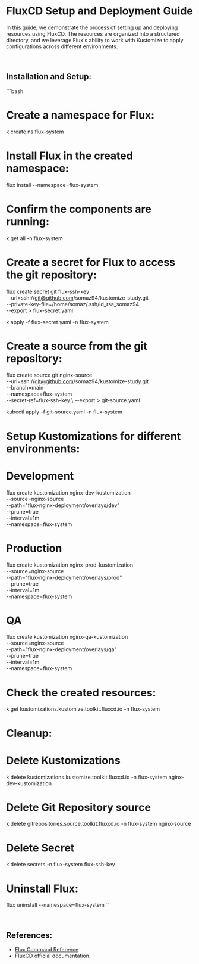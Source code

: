 # FluxCD Setup and Deployment Guide

In this guide, we demonstrate the process of setting up and deploying resources using FluxCD. The resources are organized into a structured directory, and we leverage Flux's ability to work with Kustomize to apply configurations across different environments.

<br/>

## Installation and Setup:

\```bash
# Create a namespace for Flux:
k create ns flux-system

# Install Flux in the created namespace:
flux install --namespace=flux-system

# Confirm the components are running:
k get all -n flux-system

# Create a secret for Flux to access the git repository:
flux create secret git flux-ssh-key \
  --url=ssh://git@github.com/somaz94/kustomize-study.git \
  --private-key-file=/home/somaz/.ssh/id_rsa_somaz94 \
  --export > flux-secret.yaml

k apply -f flux-secret.yaml -n flux-system

# Create a source from the git repository:
flux create source git nginx-source \
  --url=ssh://git@github.com/somaz94/kustomize-study.git \
  --branch=main \
  --namespace=flux-system \
  --secret-ref=flux-ssh-key \ 
  --export > git-source.yaml

kubectl apply -f git-source.yaml -n flux-system

# Setup Kustomizations for different environments:
# Development
flux create kustomization nginx-dev-kustomization \
  --source=nginx-source \
  --path="flux-nginx-deployment/overlays/dev" \
  --prune=true \
  --interval=1m \
  --namespace=flux-system

# Production
flux create kustomization nginx-prod-kustomization \
  --source=nginx-source \
  --path="flux-nginx-deployment/overlays/prod" \
  --prune=true \
  --interval=1m \
  --namespace=flux-system

# QA
flux create kustomization nginx-qa-kustomization \
  --source=nginx-source \
  --path="flux-nginx-deployment/overlays/qa" \
  --prune=true \
  --interval=1m \
  --namespace=flux-system

# Check the created resources:
k get kustomizations.kustomize.toolkit.fluxcd.io -n flux-system

# Cleanup:
# Delete Kustomizations
k delete kustomizations.kustomize.toolkit.fluxcd.io -n flux-system nginx-dev-kustomization

# Delete Git Repository source
k delete gitrepositories.source.toolkit.fluxcd.io -n flux-system nginx-source

# Delete Secret
k delete secrets -n flux-system flux-ssh-key

# Uninstall Flux:
flux uninstall --namespace=flux-system
\```

<br/>

## References:
- [Flux Command Reference](https://fluxcd.io/flux/cmd/)
- FluxCD official documentation.

